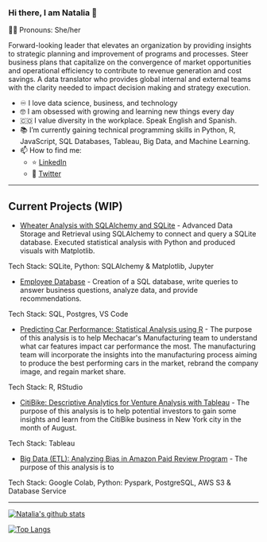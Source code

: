 ### Hi there, I am Natalia 👋
:curly_haired_woman: Pronouns: She/her

Forward-looking leader that elevates an organization by providing insights to strategic planning and improvement of programs and processes. Steer business plans that capitalize on the convergence of market opportunities and operational efficiency to contribute to revenue generation and cost savings.  A data translator who provides global internal and external teams with the clarity needed to impact decision making and strategy execution.


- :infinity: I love data science, business, and technology
- :nerd_face: I am obsessed with growing and learning new things every day
- :colombia: I value diversity in the workplace. Speak English and Spanish.
- :books: I’m currently gaining technical programming skills in Python, R, JavaScript, SQL Databases, Tableau, Big Data, and Machine Learning.
- 📫 How to find me: 
  - :star: [LinkedIn](https://www.linkedin.com/in/natalia-velasquez/)
  - :newspaper: [Twitter](https://twitter.com/NatiVelasquez18)
  
  
---

  ## Current Projects (WIP)
  
  
* [Wheater Analysis with SQLAlchemy and SQLite](https://github.com/NataliaVelasquez18/Weather-analysis-with-SQLAlchemy-and-SQLite/blob/main/README.md) - Advanced Data Storage and Retrieval using SQLAlchemy to connect and query a SQLite database. Executed statistical analysis with Python and produced visuals with Matplotlib.

Tech Stack: SQLite, Python: SQLAlchemy & Matplotlib, Jupyter

  
* [Employee Database](https://github.com/NataliaVelasquez18/Employee-database) - Creation of a SQL database, write queries to answer business questions, analyze data, and provide recommendations.

Tech Stack: SQL, Postgres, VS Code

* [Predicting Car Performance: Statistical Analysis using R](https://github.com/NataliaVelasquez18/Car_Data_Statistical_Analysis) - The purpose of this analysis is to help Mechacar's Manufacturing team to understand what car features impact car performance the most. The manufacturing team will incorporate the insights into the manufacturing process aiming to produce the best performing cars in the market, rebrand the company image, and regain market share.

Tech Stack: R, RStudio


* [CitiBike: Descriptive Analytics for Venture Analysis with Tableau](https://github.com/NataliaVelasquez18/Citi_Bike_Data_Analysis_with_Tableau) - The purpose of this analysis is to help potential investors to gain some insights and learn from the CitiBike business in New York city in the month of August.

Tech Stack: Tableau


* [Big Data (ETL): Analyzing Bias in Amazon Paid Review Program](https://github.com/NataliaVelasquez18/Amazon-Reviews-ETL) - The purpose of this analysis is to 

Tech Stack: Google Colab, Python: Pyspark, PostgreSQL, AWS S3 & Database Service


---

[![Natalia's github stats](https://github-readme-stats.vercel.app/api?username=NataliaVelasquez18&count_private=true&show_icons=true&theme=radical&hide_rank=false)](https://github.com/anuraghazra/github-readme-stats)

[![Top Langs](https://github-readme-stats.vercel.app/api/top-langs/?username=NataliaVelasquez18)](https://github.com/anuraghazra/github-readme-stats)
